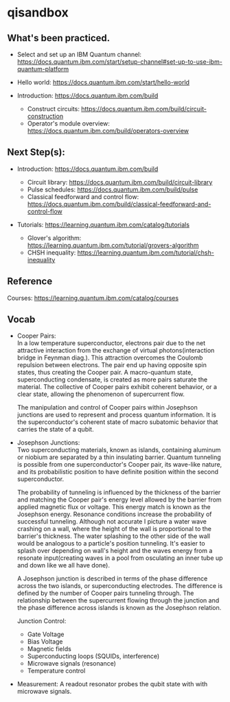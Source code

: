 # qisandbox

## What's been practiced.
- Select and set up an IBM Quantum channel:
https://docs.quantum.ibm.com/start/setup-channel#set-up-to-use-ibm-quantum-platform
- Hello world:
https://docs.quantum.ibm.com/start/hello-world

- Introduction:
https://docs.quantum.ibm.com/build
    - Construct circuits:
    https://docs.quantum.ibm.com/build/circuit-construction
    - Operator's module overview:
    https://docs.quantum.ibm.com/build/operators-overview

## Next Step(s):
- Introduction:
https://docs.quantum.ibm.com/build
    - Circuit library:
    https://docs.quantum.ibm.com/build/circuit-library
    - Pulse schedules:
    https://docs.quantum.ibm.com/build/pulse
    - Classical feedforward and control flow:
    https://docs.quantum.ibm.com/build/classical-feedforward-and-control-flow

- Tutorials:
https://learning.quantum.ibm.com/catalog/tutorials
    - Glover's algorithm:
    https://learning.quantum.ibm.com/tutorial/grovers-algorithm
    - CHSH inequality:
    https://learning.quantum.ibm.com/tutorial/chsh-inequality

## Reference
Courses:
https://learning.quantum.ibm.com/catalog/courses

## Vocab
- Cooper Pairs:\
    In a low temperature superconductor, electrons pair due to the net attractive interaction from the exchange of virtual photons(interaction bridge in Feynman diag.). This attraction overcomes the Coulomb repulsion between electrons. The pair end up having opposite spin states, thus creating the Cooper pair. A macro-quantum state, superconducting condensate, is created as more pairs saturate the material. The collective of Cooper pairs exhibit coherent behavior, or a clear state, allowing the phenomenon of supercurrent flow.

    The manipulation and control of Cooper pairs within Josephson junctions are used to represent and process quantum information. It is the superconductor's coherent state of macro subatomic behavior that carries the state of a qubit.

- Josephson Junctions:\
    Two superconducting materials, known as islands, containing aluminum or niobium are separated by a thin insulating barrier. Quantum tunneling is possible from one superconductor's Cooper pair, its wave-like nature, and its probabilistic position to have definite position within the second superconductor. 
    
    The probability of tunneling is influenced by the thickness of the barrier and matching the Cooper pair's energy level allowed by the barrier from applied magnetic flux or voltage. This energy match is known as the Josephson energy. Resonance conditions increase the probability of successful tunneling. Although not accurate I picture a water wave crashing on a wall, where the height of the wall is proportional to the barrier's thickness. The water splashing to the other side of the wall would be analogous to a particle's position tunneling. It's easier to splash over depending on wall's height and the waves energy from a resonate input(creating waves in a pool from osculating an inner tube up and down like we all have done).     
    
    A Josephson junction is described in terms of the phase difference across the two islands, or superconducting electrodes. The difference is defined by the number of Cooper pairs tunneling through. The relationship between the supercurrent flowing through the junction and the phase difference across islands is known as the Josephson relation.

    Junction Control:
    - Gate Voltage
    - Bias Voltage
    - Magnetic fields
    - Superconducting loops (SQUIDs, interference)
    - Microwave signals (resonance)
    - Temperature control

- Measurement: A readout resonator probes the qubit state with with microwave signals.
